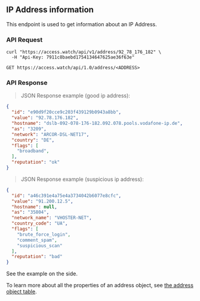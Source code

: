 ## IP Address information

This endpoint is used to get information about an IP Address.

### API Request

```shell
curl "https://access.watch/api/v1/address/92_78_176_182" \
  -H "Api-Key: 7911c8baebd1754134647625ae36f63e"
```

`GET https://access.watch/api/1.0/address/<ADDRESS>`

### API Response

> JSON Response example (good ip address):

```json
{
  "id": "e90d9f20cce9c203f439129b0943a8bb",
  "value": "92.78.176.182",
  "hostname": "dslb-092-078-176-182.092.078.pools.vodafone-ip.de",
  "as": "3209",
  "network": "ARCOR-DSL-NET17",
  "country": "DE",
  "flags": [
    "broadband",
  ],
  "reputation": "ok"
}
```

> JSON Response example (suspicious ip address):

```json
{
  "id": "a46c391e4a75e4a3734042b6077e8cfc",
  "value": "91.200.12.5",
  "hostname": null,
  "as": "35804",
  "network_name": "VHOSTER-NET",
  "country_code": "UA",
  "flags": [
    "brute_force_login",
    "comment_spam",
    "suspicious_scan"
  ],
  "reputation": "bad"
}
```

See the example on the side.

To learn more about all the properties of an address object, see [the address object table](#address-object).
